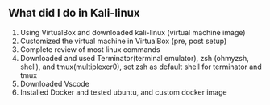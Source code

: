## What did I do in Kali-linux
1. Using VirtualBox and downloaded kali-linux (virtual machine image)
2. Customized the virtual machine in VirtualBox (pre, post setup)
3. Complete review of most linux commands
4. Downloaded and used Terminator(terminal emulator), zsh (ohmyzsh, shell), and tmux(multiplexer0), set zsh as default shell for terminator and tmux
5. Downloaded Vscode
6. Installed Docker and tested ubuntu, and custom docker image
